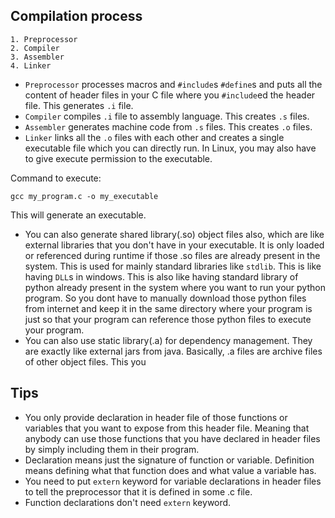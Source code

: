 ## Compilation process
```
1. Preprocessor
2. Compiler
3. Assembler
4. Linker
```

* `Preprocessor` processes macros and `#include`s `#define`s and puts all the content of header files in your C file where you `#include`ed the header file. This generates `.i` file.
* `Compiler` compiles `.i` file to assembly language. This creates `.s` files.
* `Assembler` generates machine code from `.s` files. This creates `.o` files.
* `Linker` links all the `.o` files with each other and creates a single executable file which you can directly run. In Linux, you may also have to give execute permission to the executable.

Command to execute:
```
gcc my_program.c -o my_executable
```
This will generate an executable.

* You can also generate shared library(.so) object files also, which are like external libraries that you don't have in your executable. It is only loaded or referenced during runtime if those .so files are already present in the system. This is used for mainly standard libraries like `stdlib`. This is like having `DLL`s in windows. This is also like having standard library of python already present in the system where you want to run your python program. So you dont have to manually download those python files from internet and keep it in the same directory where your program is just so that your program can reference those python files to execute your program.
* You can also use static library(.a) for dependency management. They are exactly like external jars from java. Basically, .a files are archive files of other object files. This you  

## Tips
* You only provide declaration in header file of those functions or variables that you want to expose from this header file.  Meaning that anybody can use those functions that you have declared in header files by simply including them in their program.
* Declaration means just the signature of function or variable. Definition means defining what that function does and what value a variable has.
* You need to put `extern` keyword for variable declarations in header files to tell the preprocessor that it is defined in some .c file.
* Function declarations don't need `extern` keyword.
